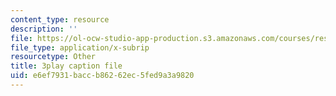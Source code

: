 ```yaml
---
content_type: resource
description: ''
file: https://ol-ocw-studio-app-production.s3.amazonaws.com/courses/res-6-006-video-demonstrations-in-lasers-and-optics-spring-2008/e6ef7931baccb86262ec5fed9a3a9820_o1YjIyzshh8.srt
file_type: application/x-subrip
resourcetype: Other
title: 3play caption file
uid: e6ef7931-bacc-b862-62ec-5fed9a3a9820
---
```

